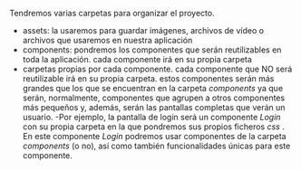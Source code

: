 Tendremos varias carpetas para organizar el proyecto.

- assets: la usaremos para guardar imágenes, archivos de vídeo o archivos que usaremos en nuestra aplicación
- components: pondremos los componentes que serán reutilizables en toda la aplicación. cada componente irá en su propia carpeta
- carpetas propias por cada componente. cada componente que NO será reutilizable irá en su propia carpeta. estos componentes serán más grandes que los que se encuentran en la carpeta _components_ ya que serán, normalmente, componentes que agrupen a otros componentes más pequeños y, además, serán las pantallas completas que verán un usuario.
  -Por ejemplo, la pantalla de login será un componente _Login_ con su propia carpeta en la que pondremos sus propios ficheros _css_ . En este componente _Login_ podremos usar componentes de la carpeta _components_ (o no), así como también funcionalidades únicas para este componente.
